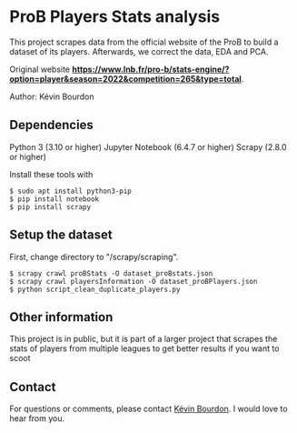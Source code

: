 # ProB Players Stats analysis

This project scrapes data from the official website of the ProB to build a dataset of its players.
Afterwards, we correct the data, EDA and PCA.

Original website **https://www.lnb.fr/pro-b/stats-engine/?option=player&season=2022&competition=265&type=total**.

Author: Kévin Bourdon

## Dependencies

Python 3 (3.10 or higher)
Jupyter Notebook (6.4.7 or higher)
Scrapy (2.8.0 or higher)

Install these tools with

```shell
$ sudo apt install python3-pip
$ pip install notebook
$ pip install scrapy
```

## Setup the dataset

First, change directory to "/scrapy/scraping".
```shell
$ scrapy crawl proBStats -O dataset_proBstats.json
$ scrapy crawl playersInformation -O dataset_proBPlayers.json
$ python script_clean_duplicate_players.py
```

## Other information

This project is in public, but it is part of a larger project that scrapes the stats of players from multiple leagues to get better results if you want to scoot

## Contact

For questions or comments, please contact [Kévin Bourdon](mailto:kevin.bourdon.etu@univ-lille.fr). I would love
to hear from you.
